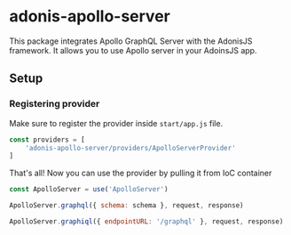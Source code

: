 # adonis-apollo-server

This package integrates Apollo GraphQL Server with the AdonisJS framework. It allows you to use Apollo server in your AdoinsJS app.

## Setup

### Registering provider

Make sure to register the provider inside `start/app.js` file.

```js
const providers = [
    'adonis-apollo-server/providers/ApolloServerProvider'
]
```

That's all! Now you can use the provider by pulling it from IoC container

```js
const ApolloServer = use('ApolloServer')

ApolloServer.graphql({ schema: schema }, request, response)

ApolloServer.graphiql({ endpointURL: '/graphql' }, request, response)
```